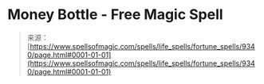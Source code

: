 <!--yml

category: 未分类

date: 2024-06-12 18:45:22

-->

# Money Bottle - Free Magic Spell

> 来源：[https://www.spellsofmagic.com/spells/life_spells/fortune_spells/9340/page.html#0001-01-01](https://www.spellsofmagic.com/spells/life_spells/fortune_spells/9340/page.html#0001-01-01)
